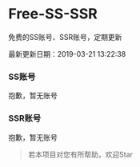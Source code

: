 # Free-SS-SSR

免费的SS账号、SSR账号，定期更新

最新更新日期：2019-03-21 13:22:38 

### SS账号

抱歉，暂无账号

### SSR账号

抱歉，暂无账号



> 若本项目对您有所帮助，欢迎Star